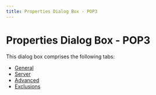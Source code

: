 ```yaml
---
title: Properties Dialog Box - POP3
---
```


# Properties Dialog Box - POP3


This dialog box comprises the following tabs:

- [General]({{site.eml_baseurl}}/modify-e-mail-account-properties/properties-dialog-box-pop3-/properties_general_pop3_.html)
- [Server]({{site.eml_baseurl}}/modify-e-mail-account-properties/properties-dialog-box-pop3-/properties_server_pop3_.html)
- [Advanced]({{site.eml_baseurl}}/modify-e-mail-account-properties/properties-dialog-box-pop3-/properties_advanced_pop3_.html)
- [Exclusions]({{site.eml_baseurl}}/modify-e-mail-account-properties/properties-dialog-box-pop3-/properties_exclude_list_pop3.html)

